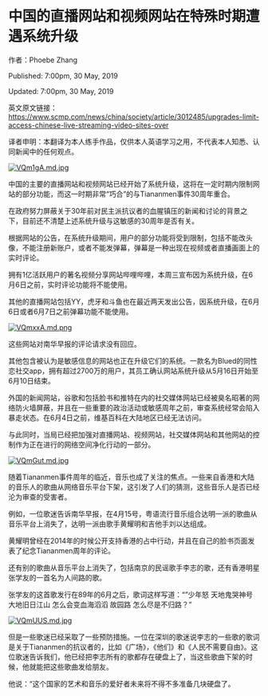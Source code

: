 中国的直播网站和视频网站在特殊时期遭遇系统升级
=

作者：Phoebe Zhang   

Published: 7:00pm, 30 May, 2019

Updated: 7:00pm, 30 May, 2019

英文原文链接：https://www.scmp.com/news/china/society/article/3012485/upgrades-limit-access-chinese-live-streaming-video-sites-over

译者申明：本翻译为本人练手作品，仅供本人英语学习之用，不代表本人知悉、认同新闻中的任何观点。

[![VQm1gA.md.jpg](https://s2.ax1x.com/2019/05/30/VQm1gA.md.jpg)](https://imgchr.com/i/VQm1gA)

中国的主要的直播网站和视频网站已经开始了系统升级，这将在一定时期内限制网站的部分功能，而这一时期非常“巧合”的与Tiananmen事件30周年重合。

在政府努力屏蔽关于30年前对民主派抗议者的血腥镇压的新闻和讨论的背景之下，目前还不清楚上述系统升级与这敏感的30周年是否有关。

根据网站的公告，在系统升级期间，用户的部分功能将受到限制，包括不能改头像，不能注册新账户，或者不能发弹幕，弹幕是一种出现在视频或者直播画面上的实时评论。

拥有1亿活跃用户的著名视频分享网站哔哩哔哩，本周三宣布因为系统升级，在6月6日之前，实时评论功能将不能使用。

其他的直播网站包括YY，虎牙和斗鱼也在最近两天发出公告，因系统升级，在6月6日或者6月7日之前弹幕功能不能使用。

[![VQmxxA.md.png](https://s2.ax1x.com/2019/05/30/VQmxxA.md.png)](https://imgchr.com/i/VQmxxA)

这些网站对南华早报的评论请求没有回应。

其他包含被认为是敏感信息的网站也正在升级它们的系统。一款名为Blued的同性恋社交app，拥有超过2700万的用户，其员工确认网站系统升级从5月16日开始至6月10日结束。

外国的新闻网站，谷歌和包括脸书和推特在内的社交媒体网站已经被臭名昭著的网络防火墙屏蔽，并且在一些重要的政治活动或敏感周年之前，审查系统经常会陷入暴走状态。在6月4日之前，维基百科在大陆地区已经无法访问。

与此同时，当局已经把加强对直播网站、视频网站，社交媒体网站和其他网站的控制作为正在进行的网络空间净化行动的一部分。

[![VQmGut.md.jpg](https://s2.ax1x.com/2019/05/30/VQmGut.md.jpg)](https://imgchr.com/i/VQmGut)

随着Tiananmen事件周年的临近，音乐也成了关注的焦点。一些来自香港和大陆的音乐人的歌曲从网络音乐平台下架，这引发了人们的猜测，这些音乐人是否已经沦为审查的受害者。

例如，一位歌迷告诉南华早报，在4月15号，粤语流行音乐组合达明一派的歌曲从音乐平台上消失了，达明一派由歌手黄耀明和吉他手刘以达组成。

黄耀明曾经在2014年的时候公开支持香港的占中行动，并且在自己的脸书页面发表了纪念Tiananmen周年的评论。

还有别的歌曲从音乐平台上消失了，包括南京的民谣歌手李志的歌，还有香港明星张学友的一首名为人间路的歌。

张学友的这首歌发行在89年的6月之后，歌词这样写道：“”少年怒 天地鬼哭神号 大地旧日江山 怎么会变血海滔滔 故园路 怎么尽是不归路？”

[![VQmUUS.md.jpg](https://s2.ax1x.com/2019/05/30/VQmUUS.md.jpg)](https://imgchr.com/i/VQmUUS)

但是一些歌迷已经采取了一些预防措施。一位在深圳的歌迷说李志的一些歌的歌词是关于Tiananmen的抗议者的，比如《广场》，《他们》和《人民不需要自由》。这位歌迷告诉我们，他已经把李志所有的歌都存在硬盘上了，当这些歌曲下架的时候，他就能把这些歌曲发给朋友。

他说：“这个国家的艺术和音乐的爱好者未来将不得不多准备几块硬盘了。

